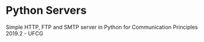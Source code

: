 # Python Servers
Simple HTTP, FTP and SMTP server in Python for Communication Principles 2019.2 - UFCG
